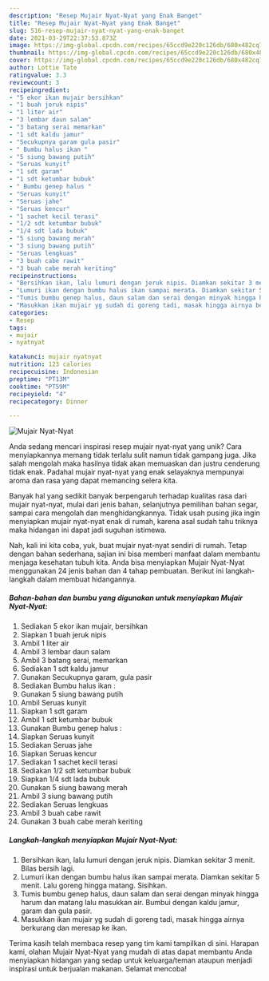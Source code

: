 ```yaml
---
description: "Resep Mujair Nyat-Nyat yang Enak Banget"
title: "Resep Mujair Nyat-Nyat yang Enak Banget"
slug: 516-resep-mujair-nyat-nyat-yang-enak-banget
date: 2021-03-29T22:37:53.873Z
image: https://img-global.cpcdn.com/recipes/65ccd9e220c126db/680x482cq70/mujair-nyat-nyat-foto-resep-utama.jpg
thumbnail: https://img-global.cpcdn.com/recipes/65ccd9e220c126db/680x482cq70/mujair-nyat-nyat-foto-resep-utama.jpg
cover: https://img-global.cpcdn.com/recipes/65ccd9e220c126db/680x482cq70/mujair-nyat-nyat-foto-resep-utama.jpg
author: Lottie Tate
ratingvalue: 3.3
reviewcount: 3
recipeingredient:
- "5 ekor ikan mujair bersihkan"
- "1 buah jeruk nipis"
- "1 liter air"
- "3 lembar daun salam"
- "3 batang serai memarkan"
- "1 sdt kaldu jamur"
- "Secukupnya garam gula pasir"
- " Bumbu halus ikan "
- "5 siung bawang putih"
- "Seruas kunyit"
- "1 sdt garam"
- "1 sdt ketumbar bubuk"
- " Bumbu genep halus "
- "Seruas kunyit"
- "Seruas jahe"
- "Seruas kencur"
- "1 sachet kecil terasi"
- "1/2 sdt ketumbar bubuk"
- "1/4 sdt lada bubuk"
- "5 siung bawang merah"
- "3 siung bawang putih"
- "Seruas lengkuas"
- "3 buah cabe rawit"
- "3 buah cabe merah keriting"
recipeinstructions:
- "Bersihkan ikan, lalu lumuri dengan jeruk nipis. Diamkan sekitar 3 menit. Bilas bersih lagi."
- "Lumuri ikan dengan bumbu halus ikan sampai merata. Diamkan sekitar 5 menit. Lalu goreng hingga matang. Sisihkan."
- "Tumis bumbu genep halus, daun salam dan serai dengan minyak hingga harum dan matang lalu masukkan air. Bumbui dengan kaldu jamur, garam dan gula pasir."
- "Masukkan ikan mujair yg sudah di goreng tadi, masak hingga airnya berkurang dan meresap ke ikan."
categories:
- Resep
tags:
- mujair
- nyatnyat

katakunci: mujair nyatnyat 
nutrition: 123 calories
recipecuisine: Indonesian
preptime: "PT13M"
cooktime: "PT59M"
recipeyield: "4"
recipecategory: Dinner

---
```



![Mujair Nyat-Nyat](https://img-global.cpcdn.com/recipes/65ccd9e220c126db/680x482cq70/mujair-nyat-nyat-foto-resep-utama.jpg)

Anda sedang mencari inspirasi resep mujair nyat-nyat yang unik? Cara menyiapkannya memang tidak terlalu sulit namun tidak gampang juga. Jika salah mengolah maka hasilnya tidak akan memuaskan dan justru cenderung tidak enak. Padahal mujair nyat-nyat yang enak selayaknya mempunyai aroma dan rasa yang dapat memancing selera kita.

Banyak hal yang sedikit banyak berpengaruh terhadap kualitas rasa dari mujair nyat-nyat, mulai dari jenis bahan, selanjutnya pemilihan bahan segar, sampai cara mengolah dan menghidangkannya. Tidak usah pusing jika ingin menyiapkan mujair nyat-nyat enak di rumah, karena asal sudah tahu triknya maka hidangan ini dapat jadi suguhan istimewa.




Nah, kali ini kita coba, yuk, buat mujair nyat-nyat sendiri di rumah. Tetap dengan bahan sederhana, sajian ini bisa memberi manfaat dalam membantu menjaga kesehatan tubuh kita. Anda bisa menyiapkan Mujair Nyat-Nyat menggunakan 24 jenis bahan dan 4 tahap pembuatan. Berikut ini langkah-langkah dalam membuat hidangannya.

<!--inarticleads1-->

##### Bahan-bahan dan bumbu yang digunakan untuk menyiapkan Mujair Nyat-Nyat:

1. Sediakan 5 ekor ikan mujair, bersihkan
1. Siapkan 1 buah jeruk nipis
1. Ambil 1 liter air
1. Ambil 3 lembar daun salam
1. Ambil 3 batang serai, memarkan
1. Sediakan 1 sdt kaldu jamur
1. Gunakan Secukupnya garam, gula pasir
1. Sediakan  Bumbu halus ikan :
1. Gunakan 5 siung bawang putih
1. Ambil Seruas kunyit
1. Siapkan 1 sdt garam
1. Ambil 1 sdt ketumbar bubuk
1. Gunakan  Bumbu genep halus :
1. Siapkan Seruas kunyit
1. Sediakan Seruas jahe
1. Siapkan Seruas kencur
1. Sediakan 1 sachet kecil terasi
1. Sediakan 1/2 sdt ketumbar bubuk
1. Siapkan 1/4 sdt lada bubuk
1. Gunakan 5 siung bawang merah
1. Ambil 3 siung bawang putih
1. Sediakan Seruas lengkuas
1. Ambil 3 buah cabe rawit
1. Gunakan 3 buah cabe merah keriting




<!--inarticleads2-->

##### Langkah-langkah menyiapkan Mujair Nyat-Nyat:

1. Bersihkan ikan, lalu lumuri dengan jeruk nipis. Diamkan sekitar 3 menit. Bilas bersih lagi.
1. Lumuri ikan dengan bumbu halus ikan sampai merata. Diamkan sekitar 5 menit. Lalu goreng hingga matang. Sisihkan.
1. Tumis bumbu genep halus, daun salam dan serai dengan minyak hingga harum dan matang lalu masukkan air. Bumbui dengan kaldu jamur, garam dan gula pasir.
1. Masukkan ikan mujair yg sudah di goreng tadi, masak hingga airnya berkurang dan meresap ke ikan.




Terima kasih telah membaca resep yang tim kami tampilkan di sini. Harapan kami, olahan Mujair Nyat-Nyat yang mudah di atas dapat membantu Anda menyiapkan hidangan yang sedap untuk keluarga/teman ataupun menjadi inspirasi untuk berjualan makanan. Selamat mencoba!
